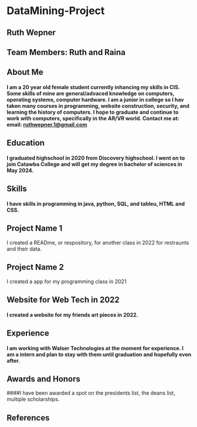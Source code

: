 # DataMining-Project

## Ruth Wepner
## Team Members: Ruth and Raina
## About Me 
#### I am a 20 year old female student currently inhancing my skills in CIS. Some skills of mine are general/advaced knowledge on computers, operating systems, computer hardware. I am a junior in college so I hav taken many courses in programming, website construction, security, and learning the history of computers. I hope to graduate and continue to work with computers, specifically in the AR/VR world. Contact me at: email: ruthwepner.1@gmail.com
## Education 
#### I graduated highschool in 2020 from Discovery highschool. I went on to join Catawba College and will get my degree in bachelor of sciences in May 2024. 
## Skills 
#### I have skills in programming in java, python, SQL, and tableu, HTML and CSS. 

## Project Name 1
I created a READme, or respository, for another class in 2022 for restraunts and their data. 
## Project Name 2
I created a app for my programming class in 2021
## Website for Web Tech in 2022
#### I created a website for my friends art pieces in 2022.
## Experience 
#### I am working with Walser Technologies at the moment for experience. I am a intern and plan to stay with them until graduation and hopefully even after. 
## Awards and Honors
####I have been awarded a spot on the presidents list, the deans list, multiple scholarships. 
## References
